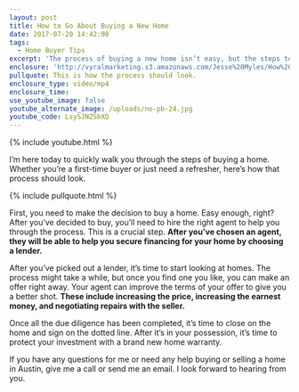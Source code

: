 ```yaml
---
layout: post
title: How to Go About Buying a New Home
date: 2017-07-20 14:42:00
tags:
  - Home Buyer Tips
excerpt: 'The process of buying a new home isn’t easy, but the steps to follow are.'
enclosure: 'http://vyralmarketing.s3.amazonaws.com/Jesse%20Myles/How%20to%20Go%20About%20Buying%20a%20New%20Home.mp4'
pullquote: This is how the process should look.
enclosure_type: video/mp4
enclosure_time:
use_youtube_image: false
youtube_alternate_image: /uploads/no-pb-24.jpg
youtube_code: LsySJNZSbXQ
---
```



{% include youtube.html %}

I’m here today to quickly walk you through the steps of buying a home. Whether you’re a first-time buyer or just need a refresher, here’s how that process should look.

{% include pullquote.html %}

First, you need to make the decision to buy a home. Easy enough, right? After you’ve decided to buy, you’ll need to hire the right agent to help you through the process. This is a crucial step. **After you’ve chosen an agent, they will be able to help you secure financing for your home by choosing a lender.**

After you’ve picked out a lender, it’s time to start looking at homes. The process might take a while, but once you find one you like, you can make an offer right away. Your agent can improve the terms of your offer to give you a better shot. **These include increasing the price, increasing the earnest money, and negotiating repairs with the seller.**

Once all the due diligence has been completed, it’s time to close on the home and sign on the dotted line. After it’s in your possession, it’s time to protect your investment with a brand new home warranty.

If you have any questions for me or need any help buying or selling a home in Austin, give me a call or send me an email. I look forward to hearing from you.